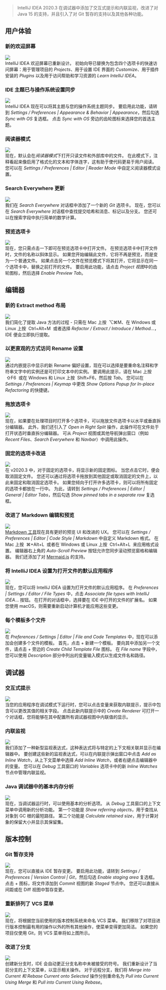 > IntelliJ IDEA 2020.3 在调试器中添加了交互式提示和内联监视，改进了对 Java 15 的支持，并且引入了对 Git 暂存的支持以及其他各种功能。

## 用户体验

### 新的欢迎屏幕

![](images/202003-version-update-idea/99000c3770d9f81f873169ca242c2cfa.png)<br />IntelliJ IDEA 欢迎屏幕已重新设计。 初始向导已替换为包含四个选项卡的快速访问屏幕：用于管理项目的 _Projects_、用于设置 IDE 界面的 _Customize_、用于插件安装的 _Plugins_ 以及用于访问帮助和学习资源的 _Learn IntelliJ IDEA_。

### IDE 主题已与操作系统设置同步

![](images/202003-version-update-idea/dddce154a9c2e3fd963fc28b9d585343.png)<br />IntelliJ IDEA 现在可以将其主题与您的操作系统主题同步。 要启用此功能，请转到 _Settings / Preferences | Appearance & Behavior | Appearance_，然后勾选 _Sync with OS_ 复选框。 点击 _Sync with OS_ 旁边的齿轮图标来选择您的首选主题。

### 阅读器模式

![](images/202003-version-update-idea/02d9c289190ae769ba40e5835dd87529.png)<br />现在，默认会在*阅读器模式*下打开只读文件和外部库中的文件。 在此模式下，注释看起来像启用了格式化的文本和字体连字，这有助于使代码更易于用户阅读。 您可以在 _Settings / Preferences | Editor | Reader Mode_ 中自定义阅读器模式设置。

### Search Everywhere 更新

![](images/202003-version-update-idea/1f8be7fc1558f32afb55c17d57d686c6.png)<br />我们在 _Search Everywhere_ 对话框中添加了一个新的 _Git_ 选项卡。 现在，您可以在 _Search Everywhere_ 对话框中查找提交哈希和消息、标记以及分支。 您还可以在搜索字段中执行简单的数学计算。

### 预览选项卡

![](images/202003-version-update-idea/fb32f64b2e833dea6fe593b0843d80d1.png)<br />现在，您只需点击一下即可在预览选项卡中打开文件。 在预览选项卡中打开文件时，文件的名称以斜体显示。 如果您开始编辑此文件，它将不再是预览，而是变为一个普通文件。 如果点击另一个文件在预览模式下将其打开，它将显示在同一个选项卡中，替换之前打开的文件。 要启用此功能，请点击 *Project 视图*中的齿轮图标，然后选择 _Enable Preview Tab_。

## 编辑器

### 新的 Extract method 布局

![](images/202003-version-update-idea/a4e7cae13f64d27108bca86f6e7f4344.png)<br />我们简化了提取 Java 方法的过程 - 只需在 Mac 上按  ⌥⌘M、在 Windows 或 Linux 上按  Ctrl+Alt+M  或者选择 _Refactor / Extract / Introduce / Method…_，IDE 便会立即执行提取。

### 以更直观的方式访问 Rename 设置

![](images/202003-version-update-idea/ea5e5c3f9b5a4574f08c20fd5513d308.png)<br />通过内嵌提示中显示的新 Rename 偏好设置，现在可以选择是要重命名注释和字符串文字中的实例还是可打印文本中的实例。 要调用此提示，请在 Mac 上按  ⇧F6  或在 Windows 和 Linux 上按  Shift+F6，然后按 _Tab_。 您可以在 _Settings / Preferences | Keymap_ 中更改 _Show Options Popup for In-place Refactoring_ 的快捷键。

### 拖放选项卡

![](images/202003-version-update-idea/b67c716a344391bf9477154281c07c7c.png)<br />现在，如果要在处理项目时打开多个选项卡，可以拖放文件选项卡以水平或垂直拆分编辑器。 此外，我们还引入了 _Open in Right Split_ 操作，此操作可在文件处于打开状态时垂直拆分编辑器。 可从 _Project_ 视图或其他导航弹出窗口（例如 _Recent Files_、_Search Everywhere_ 和 _Navbar_）中调用此操作。

### 固定的选项卡改进

![](images/202003-version-update-idea/db8fcae8cfa90d819f556b79a970e560.png)<br />在 v2020.3 中，对于固定的选项卡，将显示新的固定图标。 当您点击它时，便会取消固定文件。 您还可以通过将选项卡拖放到其他固定或取消固定的文件上，以此来固定和取消固定选项卡。 如果您倾向于打开许多选项卡，则可以将所有固定的选项卡都放在一行中。 为此，请转到 _Settings / Preferences | Editor | General | Editor Tabs_，然后勾选 _Show pinned tabs in a separate row_ 复选框。

### 改进了 Markdown 编辑和预览

![](images/202003-version-update-idea/c9dac6978990f726facc2e3dff1eaa70.png)<br />[Markdown 工具](https://www.jetbrains.com/help/idea/markdown.html)现在具有更好的预览 UI 和改进的 UX。 您可以在 _Settings / Preferences | Editor | Code Style | Markdown_ 中自定义 Markdown 格式。 在 Mac 上按  ⌘+Alt+L  或者在 Windows 或 Linux 上按  Ctrl+Alt+L  来应用格式设置。 编辑器右上角的 _Auto-Scroll Preview_ 按钮允许您同步滚动预览窗格和编辑器。 我们还添加了对 [Mermaid.js](https://mermaid-js.github.io/mermaid/#/) 的支持。

### 将 IntelliJ IDEA 设置为打开文件的默认应用程序

![](images/202003-version-update-idea/a9b49d2ffd48ec5462fb7016fed7d63b.png)<br />现在，您可以将 IntelliJ IDEA 设置为打开文件的默认应用程序。 在 _Preferences | Settings / Editor / File Types_ 中，点击 _Associate file types with IntelliJ IDEA_… 按钮。 在打开的对话框中，选择要在 IDE 中打开的文件的扩展名。 如果您使用 macOS，则需要重新启动计算机才能应用这些变更。

### 每个模板多个文件

![](images/202003-version-update-idea/2f12d44decccce7af4edbfc0de97396f.png)<br />在 _Preferences / Settings | Editor | File and Code Templates_ 中，现在可以添加会创建多个文件的模板。 首先，点击 + 新建一个模板。 要向其中添加另一个文件，请点击 + 旁边的 _Create Child Template File_ 图标。 在 _File name_ 字段中，您可以使用 _Description_ 部分中列出的变量输入模式以生成文件名和路径。

## 调试器

### 交互式提示

![](images/202003-version-update-idea/17011cf5ddf67232ab4eefad508eb0c5.png)<br />当您的应用程序在调试模式下运行时，您可以点击变量来获取内联提示，提示中包含可以更改其值的相关字段。 点击此新内联提示中的 _Create Renderer_ 可打开一个对话框，您将能够在其中配置所有调试器视图中内联值的显示。

### 内联监视

![](images/202003-version-update-idea/46a52b32dd6b0f1afb3ec20b0c8334f8.png)<br />我们添加了一种新型监视表达式，这种表达式将与特定的上下文相关联并显示在编辑器中。 要创建这些新的监视表达式，可以在内联提示弹出窗口中点击 _Add as Inline Watch_，从上下文菜单中选择 _Add Inline Watch_，或者右键点击编辑器中的变量。 您可以在 _Debug_ 工具窗口的 _Variables_ 选项卡中的新 _Inline Watches_ 节点中管理内联监视。

### Java 调试器中的基本内存分析

![](images/202003-version-update-idea/24f5954968ed774036a4bda3d7ef5646.png)<br />现在，当调试器运行时，可以使用基本的分析选项。 从 _Debug_ 工具窗口的上下文菜单中调用新的分析功能。 第一个功能是 _Show referring objects_，用于查找从对象到 GC 根的最短路径。 第二个功能是 _Calculate retained size_，用于计算对象的保留大小并显示其保留集。

## 版本控制

### Git 暂存支持

![](images/202003-version-update-idea/fbbc8f6350acf80d0f7614b6ac2e4849.png)<br />现在，您可以直接从 IDE 暂存变更。 要启用此功能，请转到 _Settings / Preferences | Version Control | Git_，然后勾选 _Enable staging area_ 复选框。 点击 + 图标，将文件添加到 _Commit_ 视图的新 _Staged_ 节点中。 您还可以直接从间距或在 Diff 视图中暂存变更。

### 重新排列了 VCS 菜单

![](images/202003-version-update-idea/62c93c15dfc5b486fa2f687905e01cc8.png)<br />现在，将根据您当前使用的版本控制系统来命名 VCS 菜单。 我们移除了对项目进行版本控制最有用的操作以外的所有其他操作，使菜单变得更加简洁。 如果您的项目仅使用 Git，则 VCS 菜单将如上图所示。

### 改进了分支

![](images/202003-version-update-idea/92302d8938b6435d036c1da23a8ee28b.png)<br />创建新分支时，IDE 会自动更正分支名称中未被接受的符号。 我们重新设计了当前分支的上下文菜单，以显示相关操作。 对于远程分支，我们将 _Merge into Current 和 Rebase Current onto Selected_ 操作分别重命名为 _Pull into Current Using Merge_ 和 _Pull into Current Using Rebase_。

##
